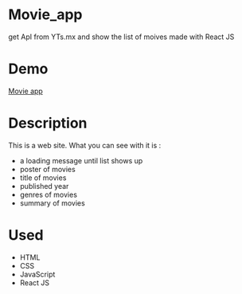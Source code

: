 # Movie_app
get ApI from YTs.mx and show the list of moives made with React JS
# Demo
[Movie app](https://hi-youngjun.github.io/movie_app/)
# Description
This is a web site. What you can see with it is :
+ a loading message until list shows up
+ poster of movies
+ title of movies
+ published year
+ genres of movies
+ summary of movies
# Used
+ HTML
+ CSS
+ JavaScript
+ React JS

